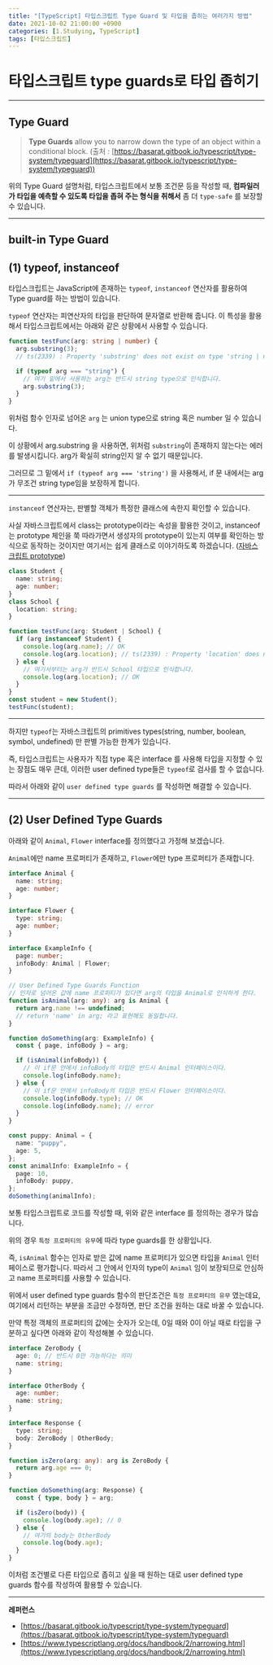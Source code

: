 ```yaml
---
title: "[TypeScript] 타입스크립트 Type Guard 및 타입을 좁히는 여러가지 방법"
date: 2021-10-02 21:00:00 +0900
categories: [1.Studying, TypeScript]
tags: [타입스크립트]
---
```


# **타입스크립트 type guards로 타입 좁히기**

---

## Type Guard

> **Type Guards** allow you to narrow down the type of an object within a conditional block. (출처 : [https://basarat.gitbook.io/typescript/type-system/typeguard](https://basarat.gitbook.io/typescript/type-system/typeguard))

위의 Type Guard 설명처럼, 타입스크립트에서 보통 조건문 등을 작성할 때, **컴파일러가 타입을 예측할 수 있도록 타입을 좁혀 주는 형식을 취해서** 좀 더 `type-safe` 를 보장할 수 있습니다.

---

## built-in Type Guard

## (1) typeof, instanceof

타입스크립트는 JavaScript에 존재하는 `typeof`, `instanceof` 연산자를 활용하여 Type guard를 하는 방법이 있습니다.

`typeof` 연산자는 피연산자의 타입을 판단하여 문자열로 반환해 줍니다. 이 특성을 활용해서 타입스크립트에서는 아래와 같은 상황에서 사용할 수 있습니다.

```ts
function testFunc(arg: string | number) {
  arg.substring(3);
  // ts(2339) : Property 'substring' does not exist on type 'string | number'.

  if (typeof arg === "string") {
    // 여기 밑에서 사용하는 arg는 반드시 string type으로 인식합니다.
    arg.substring(3);
  }
}
```

위처럼 함수 인자로 넘어온 `arg` 는 union type으로 string 혹은 number 일 수 있습니다.

이 상황에서 arg.substring 을 사용하면, 위처럼 `substring`이 존재하지 않는다는 에러를 발생시킵니다. arg가 확실히 string인지 알 수 없기 때문입니다.

그러므로 그 밑에서 `if (typeof arg === 'string')` 을 사용해서, if 문 내에서는 arg가 무조건 string type임을 보장하게 합니다.

---

`instanceof` 연산자는, 판별할 객체가 특정한 클래스에 속한지 확인할 수 있습니다.

사실 자바스크립트에서 class는 prototype이라는 속성을 활용한 것이고, instanceof는 prototype 체인을 쭉 따라가면서 생성자의 prototype이 있는지 여부를 확인하는 방식으로 동작하는 것이지만 여기서는 쉽게 클래스로 이야기하도록 하겠습니다. ([자바스크립트 prototype](https://chanhuiseok.github.io/posts/js-3/))

```ts
class Student {
  name: string;
  age: number;
}
class School {
  location: string;
}

function testFunc(arg: Student | School) {
  if (arg instanceof Student) {
    console.log(arg.name); // OK
    console.log(arg.location); // ts(2339) : Property 'location' does not exist on type 'Student'.
  } else {
    // 여기서부터는 arg가 반드시 School 타입으로 인식합니다.
    console.log(arg.location); // OK
  }
}
const student = new Student();
testFunc(student);
```

---

하지만 `typeof`는 자바스크립트의 primitives types(string, number, boolean, symbol, undefined) 만 판별 가능한 한계가 있습니다.

즉, 타입스크립트는 사용자가 직접 type 혹은 interface 를 사용해 타입을 지정할 수 있는 장점도 매우 큰데, 이러한 user defined type들은 `typeof`로 검사를 할 수 없습니다.

따라서 아래와 같이 `user defined type guards` 를 작성하면 해결할 수 있습니다.

---

## (2) User Defined Type Guards

아래와 같이 `Animal`, `Flower` interface를 정의했다고 가정해 보겠습니다.

`Animal`에만 name 프로퍼티가 존재하고, `Flower`에만 type 프로퍼티가 존재합니다.

```ts
interface Animal {
  name: string;
  age: number;
}

interface Flower {
  type: string;
  age: number;
}

interface ExampleInfo {
  page: number;
  infoBody: Animal | Flower;
}

// User Defined Type Guards Function
// 인자로 넘어온 값에 name 프로퍼티가 있다면 arg의 타입을 Animal로 인식하게 한다.
function isAnimal(arg: any): arg is Animal {
  return arg.name !== undefined;
  // return 'name' in arg; 라고 표현해도 동일합니다.
}

function doSomething(arg: ExampleInfo) {
  const { page, infoBody } = arg;

  if (isAnimal(infoBody)) {
    // 이 if문 안에서 infoBody의 타입은 반드시 Animal 인터페이스이다.
    console.log(infoBody.name);
  } else {
    // 이 if문 안에서 infoBody의 타입은 반드시 Flower 인터페이스이다.
    console.log(infoBody.type); // OK
    console.log(infoBody.name); // error
  }
}

const puppy: Animal = {
  name: "puppy",
  age: 5,
};
const animalInfo: ExampleInfo = {
  page: 10,
  infoBody: puppy,
};
doSomething(animalInfo);
```

보통 타입스크립트로 코드를 작성할 때, 위와 같은 interface 를 정의하는 경우가 많습니다.

위의 경우 `특정 프로퍼티의 유무`에 따라 type guards를 한 상황입니다.

즉, `isAnimal` 함수는 인자로 받은 값에 name 프로퍼티가 있으면 타입을 `Animal` 인터페이스로 평가합니다. 따라서 그 안에서 인자의 type이 `Animal` 임이 보장되므로 안심하고 name 프로퍼티를 사용할 수 있습니다.

위에서 user defined type guards 함수의 판단조건은 `특정 프로퍼티의 유무` 였는데요, 여기에서 리턴하는 부분을 조금만 수정하면, 판단 조건을 원하는 대로 바꿀 수 있습니다.

만약 특정 객체의 프로퍼티의 값에는 숫자가 오는데, 0일 때와 0이 아닐 때로 타입을 구분하고 싶다면 아래와 같이 작성해볼 수 있습니다.

```ts
interface ZeroBody {
  age: 0; // 반드시 0만 가능하다는 의미
  name: string;
}

interface OtherBody {
  age: number;
  name: string;
}

interface Response {
  type: string;
  body: ZeroBody | OtherBody;
}

function isZero(arg: any): arg is ZeroBody {
  return arg.age === 0;
}

function doSomething(arg: Response) {
  const { type, body } = arg;

  if (isZero(body)) {
    console.log(body.age); // 0
  } else {
    // 여기의 body는 OtherBody
    console.log(body.age);
  }
}
```

이처럼 조건별로 다른 타입으로 좁히고 싶을 때 원하는 대로 user defined type guards 함수를 작성하여 활용할 수 있습니다.

---

**레퍼런스**

- [https://basarat.gitbook.io/typescript/type-system/typeguard](https://basarat.gitbook.io/typescript/type-system/typeguard)
- [https://www.typescriptlang.org/docs/handbook/2/narrowing.html](https://www.typescriptlang.org/docs/handbook/2/narrowing.html)
